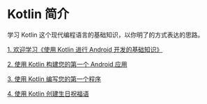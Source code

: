 # **Kotlin 简介**
学习 Kotlin 这个现代编程语言的基础知识，以你明了的方式表达的思路。

[1. 欢迎学习《使用 Kotlin 进行 Android 开发的基础知识》](./1.%20%E6%AC%A2%E8%BF%8E%E5%AD%A6%E4%B9%A0%E3%80%8A%E4%BD%BF%E7%94%A8%20Kotlin%20%E8%BF%9B%E8%A1%8C%20Android%20%E5%BC%80%E5%8F%91%E7%9A%84%E5%9F%BA%E7%A1%80%E7%9F%A5%E8%AF%86%E3%80%8B.md)

[2. 使用 Kotlin 构建您的第一个 Android 应用](./2.%20%E4%BD%BF%E7%94%A8%20Kotlin%20%E6%9E%84%E5%BB%BA%E6%82%A8%E7%9A%84%E7%AC%AC%E4%B8%80%E4%B8%AA%20Android%20%E5%BA%94%E7%94%A8.md)

[3. 使用 Kotlin 编写您的第一个程序](./3.%20%E4%BD%BF%E7%94%A8%20Kotlin%20%E7%BC%96%E5%86%99%E6%82%A8%E7%9A%84%E7%AC%AC%E4%B8%80%E4%B8%AA%E7%A8%8B%E5%BA%8F.md)

[4. 使用 Kotlin 创建生日祝福语](./4.%20%E4%BD%BF%E7%94%A8%20Kotlin%20%E5%88%9B%E5%BB%BA%E7%94%9F%E6%97%A5%E7%A5%9D%E7%A6%8F%E8%AF%AD.md)

